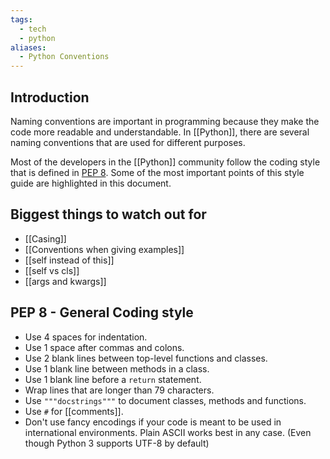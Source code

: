 ```yaml
---
tags:
  - tech
  - python
aliases:
  - Python Conventions
---
```


## Introduction

Naming conventions are important in programming because they make the code more readable and understandable.
In [[Python]], there are several naming conventions that are used for different purposes.

Most of the developers in the [[Python]] community follow the coding style that is defined in [PEP 8](https://www.python.org/dev/peps/pep-0008/).
Some of the most important points of this style guide are highlighted in this document.

## Biggest things to watch out for

- [[Casing]]
- [[Conventions when giving examples]]
- [[self instead of this]]
- [[self vs cls]]
- [[args and kwargs]]

## PEP 8 - General Coding style

- Use 4 spaces for indentation.
- Use 1 space after commas and colons.
- Use 2 blank lines between top-level functions and classes.
- Use 1 blank line between methods in a class.
- Use 1 blank line before a `return` statement.
- Wrap lines that are longer than 79 characters.
- Use `"""docstrings"""` to document classes, methods and functions.
- Use `#` for [[comments]].
- Don't use fancy encodings if your code is meant to be used in international environments. Plain ASCII works best in any case. (Even though Python 3 supports UTF-8 by default)